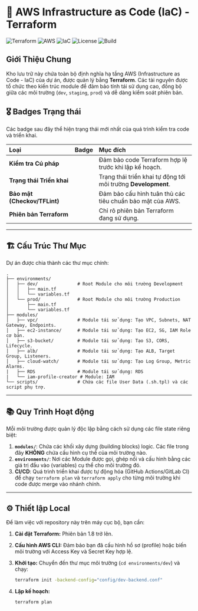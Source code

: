 # 🚀 AWS Infrastructure as Code (IaC) - Terraform

![Terraform](https://img.shields.io/badge/Terraform-v1.8+-623CE4?logo=terraform&logoColor=white)
![AWS](https://img.shields.io/badge/AWS-Cloud-orange?logo=amazon-aws&logoColor=white)
![IaC](https://img.shields.io/badge/Infrastructure-as--Code-success)
![License](https://img.shields.io/badge/License-MIT-blue)
![Build](https://img.shields.io/github/actions/workflow/status/RibunLoc/Terraform_Module/terraform.yml?label=CI/CD&logo=github)
## Giới Thiệu Chung

Kho lưu trữ này chứa toàn bộ định nghĩa hạ tầng AWS (Infrastructure as Code - IaC) của dự án, được quản lý bằng **Terraform**. Các tài nguyên được tổ chức theo kiến trúc module để đảm bảo tính tái sử dụng cao, đồng bộ giữa các môi trường (`dev`, `staging`, `prod`) và dễ dàng kiểm soát phiên bản.

## 🎖️ Badges Trạng thái

Các badge sau đây thể hiện trạng thái mới nhất của quá trình kiểm tra code và triển khai.

| Loại | Badge | Mục đích |
| :--- | :--- | :--- |
| **Kiểm tra Cú pháp** | [](https://github.com/RibunLoc/Terraform_Module/actions/workflows/tf-validate.yml) | Đảm bảo code Terraform hợp lệ trước khi lập kế hoạch. |
| **Trạng thái Triển khai** | [](https://github.com/RibunLoc/Terraform_Module/actions/workflows/tf-apply-dev.yml) | Trạng thái triển khai tự động tới môi trường **Development**. |
| **Bảo mật (Checkov/TFLint)** | []() | Đảm bảo cấu hình tuân thủ các tiêu chuẩn bảo mật của AWS. |
| **Phiên bản Terraform** | [](https://www.terraform.io/) | Chỉ rõ phiên bản Terraform đang sử dụng. |

-----

## 🏗️ Cấu Trúc Thư Mục

Dự án được chia thành các thư mục chính:

```
.
├── environments/
│   ├── dev/               # Root Module cho môi trường Development
│   │   ├── main.tf
│   │   └── variables.tf
│   └── prod/              # Root Module cho môi trường Production
│       ├── main.tf
│       └── variables.tf
├── modules/
│   ├── vpc/               # Module tái sử dụng: Tạo VPC, Subnets, NAT Gateway, Endpoints.
│   ├── ec2-instance/      # Module tái sử dụng: Tạo EC2, SG, IAM Role cơ bản.
│   ├── s3-bucket/         # Module tái sử dụng: Tạo S3, CORS, Lifecycle.
│   ├── alb/               # Module tái sử dụng: Tạo ALB, Target Group, Listeners.
│   ├── cloud-watch/       # Module tái sử dụng: Tạo Log Group, Metric Alarms.
|   ├── RDS                # Module tái sử dụng: RDS
|   └── iam-profile-creator # Module: IAM 
└── scripts/               # Chứa các file User Data (.sh.tpl) và các script phụ trợ.
```

-----

## 📚 Quy Trình Hoạt động

Mỗi môi trường được quản lý độc lập bằng cách sử dụng các file state riêng biệt:

1.  **`modules/`**: Chứa các khối xây dựng (building blocks) logic. Các file trong đây **KHÔNG** chứa cấu hình cụ thể của môi trường nào.
2.  **`environments/`**: Nơi các Module được gọi, ghép nối và cấu hình bằng các giá trị đầu vào (variables) cụ thể cho môi trường đó.
3.  **CI/CD**: Quá trình triển khai được tự động hóa (GitHub Actions/GitLab CI) để chạy `terraform plan` và `terraform apply` cho từng môi trường khi code được merge vào nhánh chính.

-----

## ⚙️ Thiết lập Local

Để làm việc với repository này trên máy cục bộ, bạn cần:

1.  **Cài đặt Terraform:** Phiên bản 1.8 trở lên.

2.  **Cấu hình AWS CLI:** Đảm bảo bạn đã cấu hình hồ sơ (profile) hoặc biến môi trường với Access Key và Secret Key hợp lệ.

3.  **Khởi tạo:** Chuyển đến thư mục môi trường (`cd environments/dev`) và chạy:

    ```bash
    terraform init -backend-config="config/dev-backend.conf"
    ```

4.  **Lập kế hoạch:**

    ```bash
    terraform plan
    ```